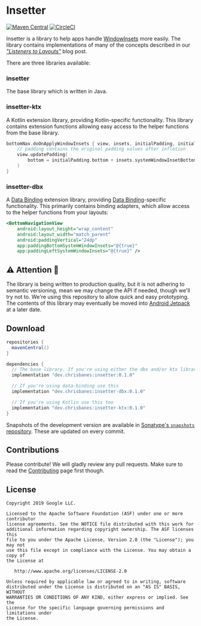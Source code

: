# Insetter

[![Maven Central](https://maven-badges.herokuapp.com/maven-central/dev.chrisbanes/insetter/badge.svg)](https://search.maven.org/search?q=g:dev.chrisbanes%20insetter) [![CircleCI](https://circleci.com/gh/chrisbanes/insetter/tree/master.svg?style=svg)](https://circleci.com/gh/chrisbanes/insetter/tree/master)

Insetter is a library to help apps handle
[WindowInsets](https://developer.android.com/reference/android/view/WindowInsets.html) more easily.
The library contains implementations of many of the concepts described in our
[_"Listeners to Layouts"_](https://medium.com/androiddevelopers/windowinsets-listeners-to-layouts-8f9ccc8fa4d1)
blog post.

There are three libraries available:

### insetter
The base library which is written in Java.

### insetter-ktx
A Kotlin extension library, providing Kotlin-specific functionality. This library contains
extension functions allowing easy access to the helper functions from the base library.

``` kotlin
bottomNav.doOnApplyWindowInsets { view, insets, initialPadding, initialMargins ->
    // padding contains the original padding values after inflation
    view.updatePadding(
        bottom = initialPadding.bottom + insets.systemWindowInsetBottom
    )
}
```

### insetter-dbx
A [Data Binding][databinding] extension library, providing [Data Binding][databinding]-specific functionality. This primarily contains binding adapters, which allow access to the helper
functions from your layouts:

``` xml
<BottomNavigationView
    android:layout_height="wrap_content"
    android:layout_width="match_parent"
    android:paddingVertical="24dp"
    app:paddingBottomSystemWindowInsets="@{true}"
    app:paddingLeftSystemWindowInsets="@{true}" />
```

## ⚠️ Attention 🚧

The library is being written to production quality, but it is not adhering to semantic versioning,
mean we may change the API if needed, though we'll try not to. We're using this repository to
allow quick and easy prototyping. The contents of this library may eventually be moved into
[Android Jetpack](https://android.googlesource.com/platform/frameworks/support/+/androidx-master-dev/README.md)
at a later date.

## Download

```groovy
repositories {
  mavenCentral()
}

dependencies {
  // The base library. If you're using either the dbx and/or ktx libraries, you don't need this
  implementation "dev.chrisbanes:insetter:0.1.0"

  // If you're using data-binding use this
  implementation "dev.chrisbanes:insetter-dbx:0.1.0"

  // If you're using Kotlin use this too
  implementation "dev.chrisbanes:insetter-ktx:0.1.0"
}
```

Snapshots of the development version are available in [Sonatype's `snapshots` repository][snap].
These are updated on every commit.

## Contributions

Please contribute! We will gladly review any pull requests.
Make sure to read the [Contributing](CONTRIBUTING.md) page first though.

## License

```
Copyright 2019 Google LLC.

Licensed to the Apache Software Foundation (ASF) under one or more contributor
license agreements. See the NOTICE file distributed with this work for
additional information regarding copyright ownership. The ASF licenses this
file to you under the Apache License, Version 2.0 (the "License"); you may not
use this file except in compliance with the License. You may obtain a copy of
the License at

   http://www.apache.org/licenses/LICENSE-2.0

Unless required by applicable law or agreed to in writing, software
distributed under the License is distributed on an "AS IS" BASIS, WITHOUT
WARRANTIES OR CONDITIONS OF ANY KIND, either express or implied. See the
License for the specific language governing permissions and limitations under
the License.
```

 [databinding]: https://developer.android.com/topic/libraries/data-binding
 [snap]: https://oss.sonatype.org/content/repositories/snapshots/
